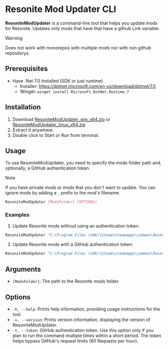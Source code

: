 # Resonite Mod Updater CLI

**ResoniteModUpdater** is a command-line tool that helps you update mods for Resonite. Updates only mods that have that have a github Link variable.
> [!WARNING]
> Does not work with monorepos with multiple mods nor with non github repositorys.

## Prerequisites
- Have .Net 7.0 Installed (SDK or just runtime)
  - Installer: https://dotnet.microsoft.com/en-us/download/dotnet/7.0
  - Winget: `winget install Microsoft.DotNet.Runtime.7`



## Installation

1. Download [ResoniteModUpdater_win_x64.zip](https://github.com/hazre/Template/releases/latest/download/ResoniteModUpdater_win_x64.zip) or [ResoniteModUpdater_linux_x64.zip](https://github.com/hazre/Template/releases/latest/download/ResoniteModUpdater_linux_x64.zip)
2. Extract it anywhere.
3. Double click to Start or Run from terminal.

## Usage

To use ResoniteModUpdater, you need to specify the mods folder path and, optionally, a GitHub authentication token.

> [!NOTE]
> If you have private mods or mods that you don't want to update. You can ignore mods by adding a `_` prefix to the mod's filename. 

```sh
ResoniteModUpdater [ModsFolder] [OPTIONS]
```

### Examples

1. Update Resonite mods without using an authentication token:

```sh
ResoniteModUpdater "C:\Program Files (x86)\Steam\steamapps\common\Resonite\rml_mods"
```

2. Update Resonite mods with a GitHub authentication token:

```sh
ResoniteModUpdater "C:\Program Files (x86)\Steam\steamapps\common\Resonite\rml_mods" -token xxxxxxxxxxxxxx
```

## Arguments

- `[ModsFolder]`: The path to the Resonite mods folder.

## Options

- `-h, --help`: Prints help information, providing usage instructions for the tool.
- `-v, --version`: Prints version information, displaying the version of ResoniteModUpdater.
- `-t, --token`: GitHub authentication token. Use this option only if you plan to run the command multiple times within a short period. The token helps bypass GitHub's request limits (60 Requests per hour).
